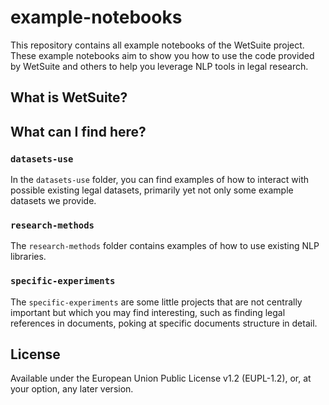 # example-notebooks

This repository contains all example notebooks of the WetSuite project. These example notebooks aim to show you how
to use the code provided by WetSuite and others to help you leverage NLP tools in legal research.

## What is WetSuite?

## What can I find here?

### `datasets-use`
In the `datasets-use` folder, you can find examples of how to interact with possible existing legal datasets,
primarily yet not only some example datasets we provide.


### `research-methods`
The `research-methods` folder contains examples of how to use existing NLP libraries.


### `specific-experiments`
The `specific-experiments` are some little projects
that are not centrally important but which you may find interesting, 
such as finding legal references in documents,
poking at specific documents structure in detail.

## License

Available under the European Union Public License v1.2 (EUPL-1.2), or, at your option, any later version.
